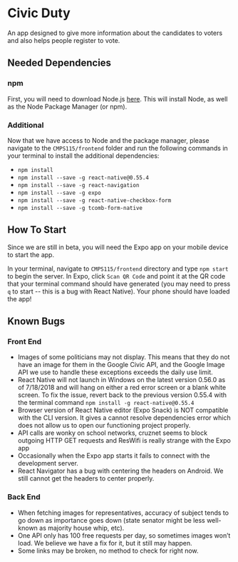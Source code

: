 # Civic Duty

An app designed to give more information about the candidates to voters and also helps people register to vote. 

## Needed Dependencies

### npm

First, you will need to download Node.js [here](https://nodejs.org/en/download/). This will install Node, as well as the Node Package
Manager (or npm). 

### Additional 

Now that we have access to Node and the package manager, please navigate to the `CMPS115/frontend` folder and run the following commands in 
your terminal to install the additional dependencies:

* `npm install`
* `npm install --save -g react-native@0.55.4`
* `npm install --save -g react-navigation`
* `npm install --save -g expo` 
* `npm install --save -g react-native-checkbox-form`
* `npm install --save -g tcomb-form-native`

## How To Start

Since we are still in beta, you will need the Expo app on your mobile device to start the app.

In your terminal, navigate to `CMPS115/frontend` directory and type `npm start` to begin the server. In Expo, click `Scan QR Code` and
point it at the QR code that your terminal command should have generated (you may need to press `q` to start -- this is a bug with React
Native). Your phone should have loaded the app!

## Known Bugs

### Front End

* Images of some politicians may not display. This means that they do not have an image for them in the Google Civic API, and the Google
Image API we use to handle these exceptions exceeds the daily use limit.
* React Native will not launch in Windows on the latest version 0.56.0 as of 7/18/2018 and will hang on either a red error screen
or a blank white screen. To fix the issue, revert back to the previous version 0.55.4 with the terminal command
`npm install -g react-native@0.55.4`
* Browser version of React Native editor (Expo Snack) is NOT compatible with the CLI version. It gives a cannot resolve dependencies
error which does not allow us to open our functioning project properly.
* API calls are wonky on school networks, cruznet seems to block outgoing HTTP GET requests and ResWifi is really strange with 
the Expo app
* Occasionally when the Expo app starts it fails to connect with the development server.
* React Navigator has a bug with centering the headers on Android. We still cannot get the headers to center properly.

### Back End

* When fetching images for representatives, accuracy of subject tends to go down as importance goes down (state senator might be less
well-known as majority house whip, etc).
* One API only has 100 free requests per day, so sometimes images won’t load. We believe we have a fix for it, but it still may happen.
* Some links may be broken, no method to check for right now.

